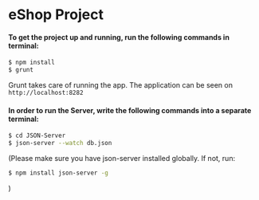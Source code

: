 # eShop Project

#### To get the project up and running, run the following commands in terminal: 

```sh
$ npm install
$ grunt
```

Grunt takes care of running the app. The application can be seen on
``
http://localhost:8282
``

#### In order to run the Server, write the following commands into a separate terminal:
```sh
$ cd JSON-Server
$ json-server --watch db.json
```

(Please make sure you have json-server installed globally. If not, run:
```sh
$ npm install json-server -g
```
)